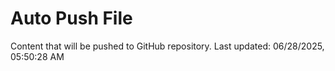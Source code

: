# Auto Push File

Content that will be pushed to GitHub repository.
Last updated: 06/28/2025, 05:50:28 AM